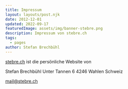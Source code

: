 ```yaml
---
title: Impressum
layout: layouts/post.njk
date: 2012-12-01
updated: 2022-09-17
featuredImage: assets/img/banner-stebre.png
description: Impressum von stebre.ch
tags:
  - pages
author: Stefan Brechbühl
---
```

[stebre.ch](https://stebre.ch/) ist die persönliche Website von

Stefan Brechbühl 
Unter Tannen 6 
4246 Wahlen 
Schweiz

[mail@stebre.ch](mailto:mail@stebre.ch)
